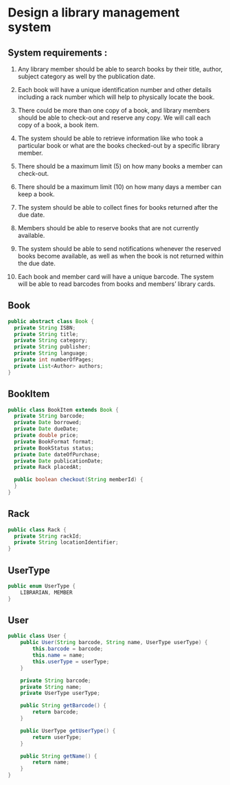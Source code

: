 # Design a library management system

## System requirements :

1. Any library member should be able to search books by their title, author, subject category as well by the publication date.

2. Each book will have a unique identification number and other details including a rack number which will help to physically locate the book.

3. There could be more than one copy of a book, and library members should be able to check-out and reserve any copy. We will call each copy of a book, a book item.

4. The system should be able to retrieve information like who took a particular book or what are the books checked-out by a specific library member.

5. There should be a maximum limit (5) on how many books a member can check-out.

6. There should be a maximum limit (10) on how many days a member can keep a book.

7. The system should be able to collect fines for books returned after the due date.

8. Members should be able to reserve books that are not currently available.

9. The system should be able to send notifications whenever the reserved books become available, as well as when the book is not returned within the due date.

10. Each book and member card will have a unique barcode. The system will be able to read barcodes from books and members’ library cards.


## Book
```java
public abstract class Book {
  private String ISBN;
  private String title;
  private String category;
  private String publisher;
  private String language;
  private int numberOfPages;
  private List<Author> authors;
}
```

## BookItem
```java
public class BookItem extends Book {
  private String barcode;
  private Date borrowed;
  private Date dueDate;
  private double price;
  private BookFormat format;
  private BookStatus status;
  private Date dateOfPurchase;
  private Date publicationDate;
  private Rack placedAt;

  public boolean checkout(String memberId) {
  }
}
```

## Rack
```java
public class Rack {
  private String rackId;
  private String locationIdentifier;
}
```

## UserType
```java
public enum UserType {
	LIBRARIAN, MEMBER
}
```
## User
```java
public class User {
	public User(String barcode, String name, UserType userType) {
		this.barcode = barcode;
		this.name = name;
		this.userType = userType;
	}

	private String barcode;
	private String name;
	private UserType userType;

	public String getBarcode() {
		return barcode;
	}

	public UserType getUserType() {
		return userType;
	}

	public String getName() {
		return name;
	}
}
```


